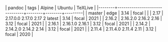 | pandoc | tags                          | Alpine | Ubuntu | TeXLive |
|--------+-------------------------------+--------+--------+---------|
| master | edge                          |   3.14 | focal  |         |
|   2.17 | 2.17.0.0 2.17.0 2.17 2 latest |   3.14 | focal  |    2021 |
| 2.16.2 | 2.16.2.0 2.16.2 2.16          |   3.12 | focal  |    2021 |
| 2.16.1 | 2.16.1.0 2.16.1               |   3.12 | focal  |    2021 |
| 2.14.2 | 2.14.2.0 2.14.2 2.14          |   3.12 | focal  |    2021 |
| 2.11.4 | 2.11.4.0 2.11.4 2.11          |   3.12 | focal  |    2020 |
